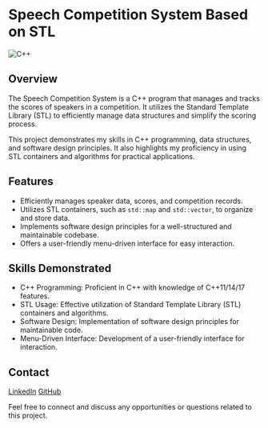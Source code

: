 # Speech Competition System Based on STL

![C++](https://img.shields.io/badge/C%2B%2B-11%2F14%2F17-blue)

## Overview

The Speech Competition System is a C++ program that manages and tracks the scores of speakers in a competition. It utilizes the Standard Template Library (STL) to efficiently manage data structures and simplify the scoring process.

This project demonstrates my skills in C++ programming, data structures, and software design principles. It also highlights my proficiency in using STL containers and algorithms for practical applications.

## Features

- Efficiently manages speaker data, scores, and competition records.
- Utilizes STL containers, such as `std::map` and `std::vector`, to organize and store data.
- Implements software design principles for a well-structured and maintainable codebase.
- Offers a user-friendly menu-driven interface for easy interaction.

## Skills Demonstrated

- C++ Programming: Proficient in C++ with knowledge of C++11/14/17 features.
- STL Usage: Effective utilization of Standard Template Library (STL) containers and algorithms.
- Software Design: Implementation of software design principles for maintainable code.
- Menu-Driven Interface: Development of a user-friendly interface for interaction.

## Contact

[LinkedIn](https://www.linkedin.com/in/yutong-xie-b5a8a6233/)
[GitHub](https://github.com/yutongxie58)

Feel free to connect and discuss any opportunities or questions related to this project.
